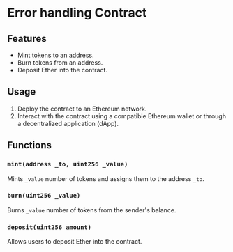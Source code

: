 # Error handling Contract

## Features
- Mint tokens to an address.
- Burn tokens from an address.
- Deposit Ether into the contract.

## Usage
1. Deploy the contract to an Ethereum network.
2. Interact with the contract using a compatible Ethereum wallet or through a decentralized application (dApp).

## Functions

### `mint(address _to, uint256 _value)`

Mints `_value` number of tokens and assigns them to the address `_to`.

### `burn(uint256 _value)`

Burns `_value` number of tokens from the sender's balance.

### `deposit(uint256 amount)`

Allows users to deposit Ether into the contract.
